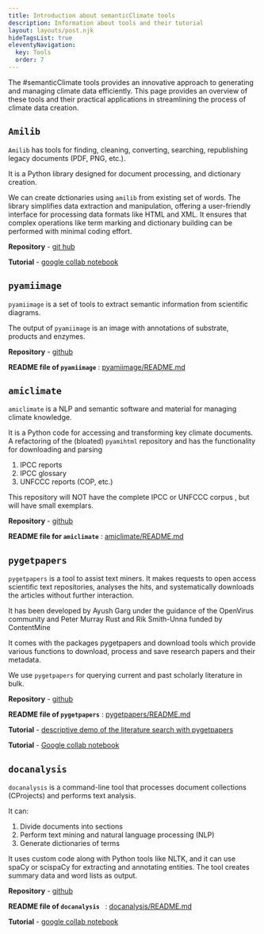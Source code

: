 ```yaml
---
title: Introduction about semanticClimate tools
description: Information about tools and their tutorial
layout: layouts/post.njk
hideTagsList: true
eleventyNavigation:
  key: Tools
  order: 7
---
```


The #semanticClimate tools provides an innovative approach to generating and managing climate data efficiently. This page provides an overview of these tools and their practical applications in streamlining the process of climate data creation.

## ```Amilib```

 ```Amilib``` has tools for finding, cleaning, converting, searching, republishing legacy documents (PDF, PNG, etc.).

 It is a Python library designed for document processing, and dictionary creation.

 We can create dctionaries using ```amilib``` from existing set of words.
 The library simplifies data extraction and manipulation, offering a user-friendly interface for processing data formats like HTML and XML. It ensures that complex operations like term marking and dictionary building can be performed with minimal coding effort.

 **Repository** - [git hub](https://github.com/petermr/amilib/blob/main/README.md)

 **Tutorial** - [google collab notebook](https://colab.research.google.com/drive/1QNETQ3bZFgOvu2iyZCZ0jM9tjTWuUiPi) 
 
 ## ```pyamiimage```

```pyamiimage``` is a set of tools to extract semantic information from scientific diagrams.

The output of ```pyamiimage``` is an image with annotations of substrate, products and enzymes. 

**Repository** - [github](https://github.com/petermr/pyamiimage)

**README file of ```pyamiimage```** : [pyamiimage/README.md](https://github.com/petermr/pyamiimage/blob/main/README.md)

## ```amiclimate```

```amiclimate``` is a NLP and semantic software and material for managing climate knowledge.

It is a Python code for accessing and transforming key climate documents. A refactoring of the (bloated) ```pyamihtml``` repository and has the functionality for downloading and parsing

1.  IPCC reports
2.  IPCC glossary
3.  UNFCCC reports (COP, etc.)

This repository will NOT have the complete IPCC or UNFCCC corpus , but will have small exemplars.

**Repository** - [github](https://github.com/petermr/amiclimate)

**README file for ```amiclimate```** : [amiclimate/README.md](https://github.com/petermr/amiclimate/blob/main/README.md)


## ```pygetpapers``` 

```pygetpapers``` is a tool to assist text miners. It makes requests to open access scientific text repositories, analyses the hits, and systematically downloads the articles without further interaction. 

It has been developed by  Ayush Garg under the guidance of the OpenVirus community and Peter Murray Rust and Rik Smith-Unna funded by ContentMine

It comes with the packages pygetpapers and download tools which provide various functions to download, process and save research papers and their metadata.

We use ```pygetpapers``` for querying current and past scholarly literature in bulk.

**Repository** - [github](https://github.com/petermr/pygetpapers)

**README file of ```pygetpapers```** : [pygetpapers/README.md](https://github.com/petermr/pygetpapers/blob/main/README.md)

**Tutorial** - [descriptive demo of the literature search with pygetpapers](https://youtu.be/cOW_NTeqErk)

**Tutorial** - [Google collab notebook](https://colab.research.google.com/drive/1-vM3BKV7NjvFXAdLGuqyNMh4VhPq6uMa?usp=sharing)

## ```docanalysis```

```docanalysis``` is a command-line tool that processes document collections (CProjects) and performs text analysis. 

It can:

1.  Divide documents into sections
2.  Perform text mining and natural language processing (NLP)
3.  Generate dictionaries of terms
   
It uses custom code along with Python tools like NLTK, and it can use spaCy or scispaCy for extracting and annotating entities. The tool creates summary data and word lists as output.

**Repository** - [github](https://github.com/petermr/docanalysis)

**README file of ```docanalysis ```** : [docanalysis/README.md](https://github.com/petermr/docanalysis/blob/main/README.md)

**Tutorial** - [google collab notebook](https://colab.research.google.com/drive/1sT2Die3pV3dLcyHgwZBg3IxS2FJ_8W0-?usp=sharing)